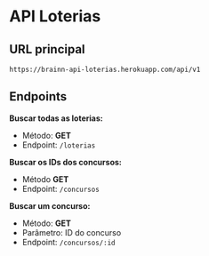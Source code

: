# API Loterias

## URL principal

```
https://brainn-api-loterias.herokuapp.com/api/v1
```

## Endpoints

**Buscar todas as loterias:**

- Método: **GET**
- Endpoint: `/loterias`

**Buscar os IDs dos concursos:**

- Método **GET**
- Endpoint: `/concursos`

**Buscar um concurso:**

- Método: **GET**
- Parâmetro: ID do concurso
- Endpoint: `/concursos/:id`
